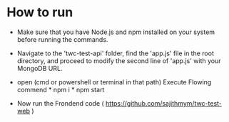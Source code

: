﻿# How to run

* Make sure that you have Node.js and npm installed on your system before running the commands.

* Navigate to the 'twc-test-api' folder, find the 'app.js' file in the root directory, and proceed to modify the second line of 'app.js' with your MongoDB URL.

* open (cmd or powershell or terminal in that path)
	Execute Flowing commend
		* npm i
		* npm start

* Now run the Frondend code
    ( https://github.com/sajithmym/twc-test-web )
